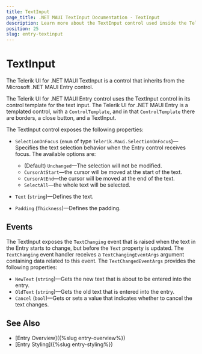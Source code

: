 ```yaml
---
title: TextInput
page_title: .NET MAUI TextInput Documentation - TextInput
description: Learn more about the TextInput control used inside the Telerik UI for .NET MAUI Entry controls.
position: 25
slug: entry-textinput
---
```


# TextInput

The Telerik UI for .NET MAUI TextInput is a control that inherits from the Microsoft .NET MAUI Entry control.

The Telerik UI for .NET MAUI Entry control uses the TextInput control in its control template for the text input. The Telerik UI for .NET MAUI Entry is a templated control, with a `ControlTemplate`, and in that `ControlTemplate` there are borders, a close button, and a TextInput.

The TextInput control exposes the following properties:

* `SelectionOnFocus` (`enum` of type `Telerik.Maui.SelectionOnFocus`)&mdash;Specifies the text selection behavior when the Entry control receives focus. The available options are:
    * (Default) `Unchanged`&mdash;The selection will not be modified.
    * `CursorAtStart`&mdash;the cursor will be moved at the start of the text.
    * `CursorAtEnd`&mdash;the cursor will be moved at the end of the text.
    * `SelectAll`&mdash;the whole text will be selected.

* `Text` (`string`)&mdash;Defines the text.
* `Padding` (`Thickness`)&mdash;Defines the padding.

## Events

The TextInput exposes the `TextChanging` event that is raised when the text in the Entry starts to change, but before the `Text` property is updated. The `TextChanging` event handler receives a `TextChangingEventArgs` argument containing data related to this event. The `TextChangedEventArgs` provides the following properties:
* `NewText` (`string`)&mdash;Gets the new text that is about to be entered into the entry.
* `OldText` (`string`)&mdash;Gets the old text that is entered into the entry.
* `Cancel` (`bool`)&mdash;Gets or sets a value that indicates whether to cancel the text changes.

## See Also

- [Entry Overview]({%slug entry-overview%})
- [Entry Styling]({%slug entry-styling%})
